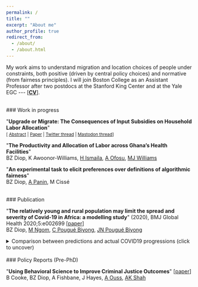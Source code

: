 ```yaml
---
permalink: /
title: ""
excerpt: "About me"
author_profile: true
redirect_from: 
  - /about/
  - /about.html
---
```




My work aims to understand migration and location choices of people under constraints, both positive (driven by central policy choices) and normative (from fairness principles). I will join Boston College as an Assistant Professor after two postdocs at the Stanford King Center and at the Yale EGC --- [**[CV](https://bzdiop.github.io/files/AboutMe/Diop_CV.pdf)**].  
   

<br>
### Work in progress

"**Upgrade or Migrate: The Consequences of Input Subsidies on Household Labor Allocation**"  
<small>[ <a href="#/" onclick="visib('UpgradeMigrate')">Abstract</a> | [Paper](https://bzdiop.github.io/files/JMP/Diop_JMP.pdf) | [Twitter thread](https://twitter.com/bzdiop/status/1590635155634675713)
     | [Mastodon thread](https://econtwitter.net/@bzdiop/109319384894004231)] </small><br/>


<div id="UpgradeMigrate" style="display: none; text-align: justify; line-height: 1.2">
<small>
Rural development programs often focus on increasing agricultural investment. Yet, many farmers can benefit from investing in a different  technology: outmigration. I explore how one common class of policies \textemdash\ input subsidy programs (ISPs) \textemdash\ allows households to sort based on the relative returns of these two technologies. First, I exploit area-by-year variations in the roll-out of a large-scale Zambian ISP and use a difference-in-differences strategy. I show that the ISP fosters specialization by farmers based on their comparative advantage, resulting in increases in both agricultural yields and outmigration. Second, I estimate a structural model that incorporates a positive learning externality related to fertilizer adoption. With this externality, the ISP offers advantages relative to alternative revenue-neutral policy counterfactuals. Compared to an untargeted cash transfer, I find that an ISP that allows for re-selling of fertilizer would increase migration out of agriculture. A more targeted cash transfer, or an ISP without resale markets, would reduce migration. All three counterfactual policies reduce fertilizer use relative to the ISP and hinder the process of specialization.
</small><br><br/></div>


  
"**The Productivity and Allocation of Labor across Ghana’s Health Facilities**"  
BZ Diop, K Awoonor-Williams, [H Ismaila](https://www.researchgate.net/profile/Hamza_Ismaila), [A Ofosu](https://www.researchgate.net/profile/Anthony_Ofosu),  [MJ Williams](https://www.martinjwilliams.com)  

  
"**An experimental task to elicit preferences over definitions of algorithmic fairness**"  
BZ Diop, [A Panin](http://ammapanin.com/), M Cissé   
  
  
<br>
### Publication

"**The relatively young and rural population may limit the spread and severity of Covid-19 in Africa: a modelling study**" (2020), BMJ Global Health 2020;5:e002699  [[paper](https://gh.bmj.com/content/5/5/e002699)]  
BZ Diop, [M Ngom](https://www.anl.gov/profile/marieme-ngom), [C Pougué Biyong](https://www.pantheonsorbonne.fr/page-perso/e1904015601), [JN Pougué Biyong](https://www.inet.ox.ac.uk/people/john-pougu%C3%A9-biyong/)  
<details> 
 <summary>Comparison between predictions and actual COVID19 progressions (click to uncover)</summary>
<br style="line-height:0px;" /> 
      <br>
      <b>Predictions of the model:</b><br>  
     <img src="/images/covidpredictions.png"> <br>
      <b>The actual progression of infections:</b><br>  
      <img src="/images/covidreality.png"> <br>

<br>
  </details>
<br>
### Policy Reports (Pre-PhD)  

"**Using Behavioral Science to Improve Criminal Justice Outcomes**" [[paper](http://theslab.uchicago.edu/anuj/uploads/summons.pdf)]  
B Cooke, BZ Diop, A Fishbane, J Hayes, [A Ouss](http://aouss.github.io/), [AK Shah](https://www.chicagobooth.edu/faculty/directory/s/anuj-k-shah)  



